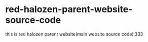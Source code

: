 # red-halozen-parent-website-source-code
this is red halozen parent website(main website source code).333
